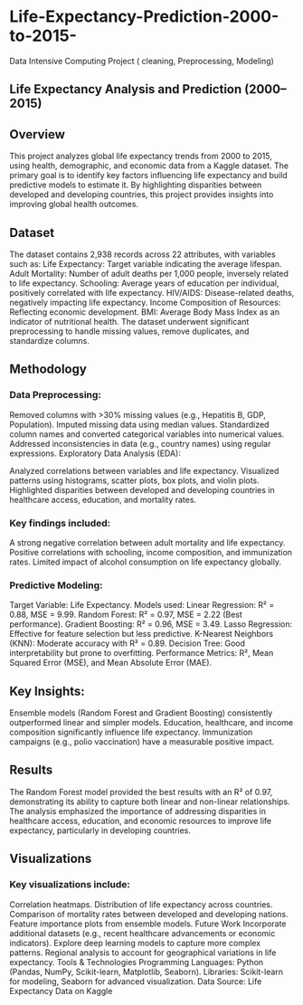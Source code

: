 # Life-Expectancy-Prediction-2000-to-2015-
Data Intensive Computing Project ( cleaning, Preprocessing, Modeling)


## Life Expectancy Analysis and Prediction (2000–2015)

## Overview
This project analyzes global life expectancy trends from 2000 to 2015, using health, demographic, and economic data from a Kaggle dataset. The primary goal is to identify key factors influencing life expectancy and build predictive models to estimate it. By highlighting disparities between developed and developing countries, this project provides insights into improving global health outcomes.

## Dataset
The dataset contains 2,938 records across 22 attributes, with variables such as:
Life Expectancy: Target variable indicating the average lifespan.
Adult Mortality: Number of adult deaths per 1,000 people, inversely related to life expectancy.
Schooling: Average years of education per individual, positively correlated with life expectancy.
HIV/AIDS: Disease-related deaths, negatively impacting life expectancy.
Income Composition of Resources: Reflecting economic development.
BMI: Average Body Mass Index as an indicator of nutritional health.
The dataset underwent significant preprocessing to handle missing values, remove duplicates, and standardize columns.

## Methodology

### Data Preprocessing:

Removed columns with >30% missing values (e.g., Hepatitis B, GDP, Population).
Imputed missing data using median values.
Standardized column names and converted categorical variables into numerical values.
Addressed inconsistencies in data (e.g., country names) using regular expressions.
Exploratory Data Analysis (EDA):

Analyzed correlations between variables and life expectancy.
Visualized patterns using histograms, scatter plots, box plots, and violin plots.
Highlighted disparities between developed and developing countries in healthcare access, education, and mortality rates.

### Key findings included:
A strong negative correlation between adult mortality and life expectancy.
Positive correlations with schooling, income composition, and immunization rates.
Limited impact of alcohol consumption on life expectancy globally.
### Predictive Modeling:
Target Variable: Life Expectancy.
Models used:
Linear Regression: R² = 0.88, MSE = 9.99.
Random Forest: R² = 0.97, MSE = 2.22 (Best performance).
Gradient Boosting: R² = 0.96, MSE = 3.49.
Lasso Regression: Effective for feature selection but less predictive.
K-Nearest Neighbors (KNN): Moderate accuracy with R² = 0.89.
Decision Tree: Good interpretability but prone to overfitting.
Performance Metrics: R², Mean Squared Error (MSE), and Mean Absolute Error (MAE).

## Key Insights:

Ensemble models (Random Forest and Gradient Boosting) consistently outperformed linear and simpler models.
Education, healthcare, and income composition significantly influence life expectancy.
Immunization campaigns (e.g., polio vaccination) have a measurable positive impact.
## Results
The Random Forest model provided the best results with an R² of 0.97, demonstrating its ability to capture both linear and non-linear relationships.
The analysis emphasized the importance of addressing disparities in healthcare access, education, and economic resources to improve life expectancy, particularly in developing countries.
## Visualizations
### Key visualizations include:

Correlation heatmaps.
Distribution of life expectancy across countries.
Comparison of mortality rates between developed and developing nations.
Feature importance plots from ensemble models.
Future Work
Incorporate additional datasets (e.g., recent healthcare advancements or economic indicators).
Explore deep learning models to capture more complex patterns.
Regional analysis to account for geographical variations in life expectancy.
Tools & Technologies
Programming Languages: Python (Pandas, NumPy, Scikit-learn, Matplotlib, Seaborn).
Libraries: Scikit-learn for modeling, Seaborn for advanced visualization.
Data Source: Life Expectancy Data on Kaggle
